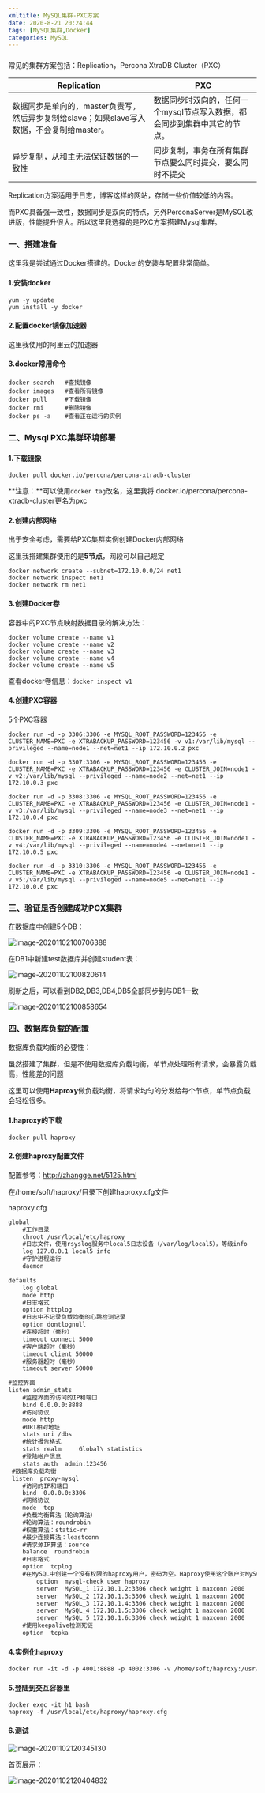 ```yaml
---
xmltitle: MySQL集群-PXC方案
date: 2020-8-21 20:24:44
tags: [MySQL集群,Docker]
categories: MySQL
---
```


### 

<!--more-->

常见的集群方案包括：Replication，Percona XtraDB Cluster（PXC）

| Replication                                                  | PXC                                                          |
| ------------------------------------------------------------ | ------------------------------------------------------------ |
| 数据同步是单向的，master负责写，然后异步复制给slave；如果slave写入数据，不会复制给master。 | 数据同步时双向的，任何一个mysql节点写入数据，都会同步到集群中其它的节点。 |
| 异步复制，从和主无法保证数据的一致性                         | 同步复制，事务在所有集群节点要么同时提交，要么同时不提交     |

Replication方案适用于日志，博客这样的网站，存储一些价值较低的内容。

而PXC具备强一致性，数据同步是双向的特点，另外PerconaServer是MySQL改进版，性能提升很大。所以这里我选择的是PXC方案搭建Mysql集群。

### 一、搭建准备

这里我是尝试通过Docker搭建的。Docker的安装与配置非常简单。

#### 1.安装docker

```
yum -y update
yum install -y docker
```

#### 2.配置docker镜像加速器

这里我使用的阿里云的加速器

#### 3.docker常用命令

```
docker search   #查找镜像
docker images	#查看所有镜像
docker pull		#下载镜像
docker rmi		#删除镜像
docker ps -a	#查看正在运行的实例
```



### 二、Mysql PXC集群环境部署

#### 1.下载镜像

```
docker pull docker.io/percona/percona-xtradb-cluster
```

**注意：**可以使用`docker tag`改名，这里我将 docker.io/percona/percona-xtradb-cluster更名为pxc

#### 2.创建内部网络

出于安全考虑，需要给PXC集群实例创建Docker内部网络

这里我搭建集群使用的是**5节点**，网段可以自己规定

```
docker network create --subnet=172.10.0.0/24 net1
docker network inspect net1
docker network rm net1
```

#### 3.创建Docker卷

容器中的PXC节点映射数据目录的解决方法：

```
docker volume create --name v1
docker volume create --name v2
docker volume create --name v3
docker volume create --name v4
docker volume create --name v5
```

查看docker卷信息：`docker inspect v1`

#### 4.创建PXC容器

5个PXC容器

```
docker run -d -p 3306:3306 -e MYSQL_ROOT_PASSWORD=123456 -e CLUSTER_NAME=PXC -e XTRABACKUP_PASSWORD=123456 -v v1:/var/lib/mysql --privileged --name=node1 --net=net1 --ip 172.10.0.2 pxc 

docker run -d -p 3307:3306 -e MYSQL_ROOT_PASSWORD=123456 -e CLUSTER_NAME=PXC -e XTRABACKUP_PASSWORD=123456 -e CLUSTER_JOIN=node1 -v v2:/var/lib/mysql --privileged --name=node2 --net=net1 --ip 172.10.0.3 pxc

docker run -d -p 3308:3306 -e MYSQL_ROOT_PASSWORD=123456 -e CLUSTER_NAME=PXC -e XTRABACKUP_PASSWORD=123456 -e CLUSTER_JOIN=node1 -v v3:/var/lib/mysql --privileged --name=node3 --net=net1 --ip 172.10.0.4 pxc 

docker run -d -p 3309:3306 -e MYSQL_ROOT_PASSWORD=123456 -e CLUSTER_NAME=PXC -e XTRABACKUP_PASSWORD=123456 -e CLUSTER_JOIN=node1 -v v4:/var/lib/mysql --privileged --name=node4 --net=net1 --ip 172.10.0.5 pxc

docker run -d -p 3310:3306 -e MYSQL_ROOT_PASSWORD=123456 -e CLUSTER_NAME=PXC -e XTRABACKUP_PASSWORD=123456 -e CLUSTER_JOIN=node1 -v v5:/var/lib/mysql --privileged --name=node5 --net=net1 --ip 172.10.0.6 pxc
```

### 三、验证是否创建成功PCX集群

在数据库中创建5个DB：

![image-20201102100706388](/images/2020110201.png)

在DB1中新建test数据库并创建student表：

![image-20201102100820614](/images/2020110202.png)

刷新之后，可以看到DB2,DB3,DB4,DB5全部同步到与DB1一致

![image-20201102100858654](/images/2020110203.png)



### 四、数据库负载的配置

数据库负载均衡的必要性：

虽然搭建了集群，但是不使用数据库负载均衡，单节点处理所有请求，会暴露负载高，性能差的问题

这里可以使用**Haproxy**做负载均衡，将请求均匀的分发给每个节点，单节点负载会轻松很多。

#### 1.haproxy的下载

`docker pull haproxy`

#### 2.创建haproxy配置文件

配置参考：http://zhangge.net/5125.html

在/home/soft/haproxy/目录下创建haproxy.cfg文件

haproxy.cfg

```xml
global
	#工作目录
	chroot /usr/local/etc/haproxy
	#日志文件，使用rsyslog服务中local5日志设备（/var/log/local5），等级info
	log 127.0.0.1 local5 info
	#守护进程运行
	daemon

defaults
	log global
	mode http
	#日志格式
	option httplog
	#日志中不记录负载均衡的心跳检测记录
	option dontlognull
	#连接超时（毫秒）
	timeout connect 5000
	#客户端超时（毫秒）
	timeout client 50000
	#服务器超时（毫秒）
	timeout server 50000

#监控界面
listen admin_stats
	#监控界面的访问的IP和端口
	bind 0.0.0.0:8888
	#访问协议
	mode http
	#URI相对地址
	stats uri /dbs
	#统计报告格式
	stats realm     Global\ statistics
	#登陆帐户信息
	stats auth  admin:123456
 #数据库负载均衡
 listen  proxy-mysql
	#访问的IP和端口
	bind  0.0.0.0:3306
	#网络协议
	mode  tcp
	#负载均衡算法（轮询算法）
	#轮询算法：roundrobin
	#权重算法：static-rr
	#最少连接算法：leastconn
	#请求源IP算法：source
	balance  roundrobin
	#日志格式
	option  tcplog
   	#在MySQL中创建一个没有权限的haproxy用户，密码为空。Haproxy使用这个账户对MySQL数据库心跳检测
        option  mysql-check user haproxy
        server  MySQL_1 172.10.1.2:3306 check weight 1 maxconn 2000
        server  MySQL_2 172.10.1.3:3306 check weight 1 maxconn 2000
        server  MySQL_3 172.10.1.4:3306 check weight 1 maxconn 2000
        server  MySQL_4 172.10.1.5:3306 check weight 1 maxconn 2000
        server  MySQL_5 172.10.1.6:3306 check weight 1 maxconn 2000
	#使用keepalive检测死链
	option  tcpka
```



#### 4.实例化haproxy

```xml
docker run -it -d -p 4001:8888 -p 4002:3306 -v /home/soft/haproxy:/usr/local/etc/haproxy --name h1 --privileged --net=net1 --ip 172.10.0.7 haproxy
```

#### 5.登陆到交互容器里

```
docker exec -it h1 bash
haproxy -f /usr/local/etc/haproxy/haproxy.cfg
```

#### 6.测试

![image-20201102120345130](/images/2020110204.png)

首页展示：

![image-20201102120404832](/images/2020110205.png)